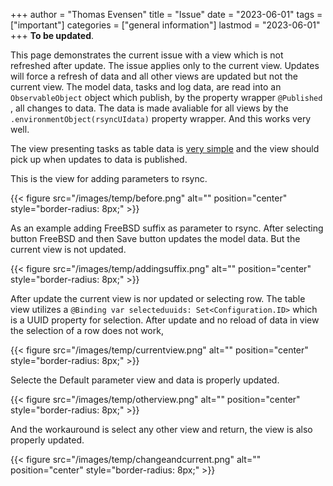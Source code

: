 +++
author = "Thomas Evensen"
title = "Issue"
date = "2023-06-01"
tags = ["important"]
categories = ["general information"]
lastmod = "2023-06-01"
+++
**To be updated**.

This page demonstrates the current issue with a view which is not refreshed after update. The issue  applies only to the current view. Updates will force a refresh of data and  all other views are updated but not the current view. The model data, tasks and log data, are read into an `ObservableObject` object which publish, by  the  property wrapper `@Published` , all changes to data. The data is made avaliable for all views by the `.environmentObject(rsyncUIdata)` property wrapper. And this works very well.

The view presenting tasks as table data is [very simple](https://github.com/rsyncOSX/RsyncUI/blob/main/RsyncUI/Views/Configurations/ListofTasksLightView.swift) and the view should pick up when updates to data is published.

This is the view for adding parameters to rsync. 
 
{{< figure src="/images/temp/before.png" alt="" position="center" style="border-radius: 8px;" >}}

As an example adding FreeBSD suffix as parameter to rsync. After selecting button FreeBSD and then Save button updates the model data. But the current view is not updated.

{{< figure src="/images/temp/addingsuffix.png" alt="" position="center" style="border-radius: 8px;" >}}

After update the current view is nor updated or selecting row. The table view utilizes a `@Binding var selecteduuids: Set<Configuration.ID>` which is a UUID property for selection. After update and no reload of data in view the selection of a row does not work,

{{< figure src="/images/temp/currentview.png" alt="" position="center" style="border-radius: 8px;" >}}

Selecte the Default parameter view and data is properly updated.

{{< figure src="/images/temp/otherview.png" alt="" position="center" style="border-radius: 8px;" >}}

And the workauround is select any other view and return, the view is also properly updated.

{{< figure src="/images/temp/changeandcurrent.png" alt="" position="center" style="border-radius: 8px;" >}}

